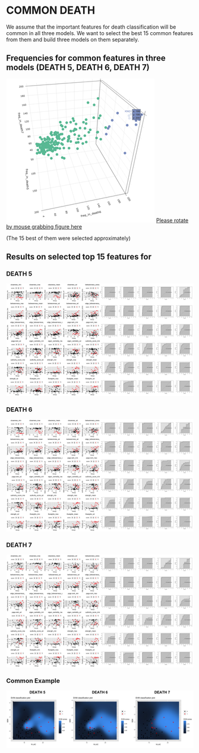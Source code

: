 # COMMON DEATH
We assume that the important features for death classification will be common in all three models. We want to select the best 15 common features from them and build three models on them separately.
## Frequencies for common features in three models (DEATH 5, DEATH 6, DEATH 7)
![Image](/docs/FREQ_ALL_DEATHS.png)
[Please rotate by mouse grabbing figure here](https://tatiananazarenko.github.io/Parenclitic_Classification/docs/FREQ_ALL_DEATHS.html)

(The 15 best of them were selected approximately)
## Results on selected top 15 features for 
### DEATH 5
![Image](/docs/AGG_5.jpg)
### DEATH 6
![Image](/docs/AGG_6.jpg)
### DEATH 7
![Image](/docs/AGG_7.jpg)

### Common Example
![Image](/docs/EXAMPLES_ALL.jpg)

